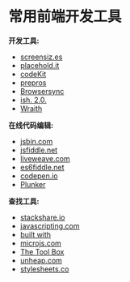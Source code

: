 # 常用前端开发工具


**开发工具:**

* [screensiz.es](http://screensiz.es/)
* [placehold.it](http://placehold.it/)
* [codeKit](http://incident57.com/codekit/)
* [prepros](https://prepros.io/)
* [Browsersync](http://www.browsersync.io/)
* [ish. 2.0.](https://github.com/bradfrost/ish.)
* [Wraith](c-users-fuguo-appdata-local-temp-gitbook2lark-153a3022d07bea00fb)

**在线代码编辑:**

* [jsbin.com](http://jsbin.com/)
* [jsfiddle.net](http://jsfiddle.net/)
* [liveweave.com](http://liveweave.com/)
* [es6fiddle.net](http://www.es6fiddle.net/)
* [codepen.io](http://codepen.io/)
* [Plunker](http://plnkr.co/)

**查找工具:**

* [stackshare.io](http://stackshare.io/)
* [javascripting.com](http://www.javascripting.com/)
* [built with](http://builtwith.com/)
* [microjs.com](http://microjs.com/)
* [The Tool Box](http://thetoolbox.cc/)
* [unheap.com](http://www.unheap.com/)
* [stylesheets.co](https://stylesheets.co/)
